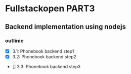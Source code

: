 # Fullstackopen PART3

## Backend implementation using nodejs

### outlinie

- [x] 3.1: Phonebook backend step1
- [x] 3.2: Phonebook backend step2
- [] 3.3: Phonebook backend step3
